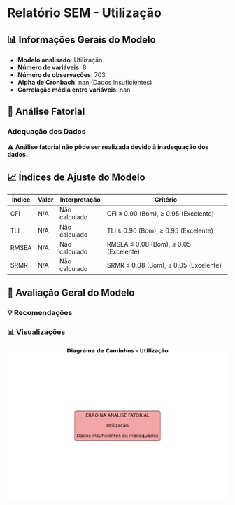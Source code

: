 # Relatório SEM - Utilização

## 📊 Informações Gerais do Modelo

- **Modelo analisado**: Utilização
- **Número de variáveis**: 8
- **Número de observações**: 703
- **Alpha de Cronbach**: nan (Dados insuficientes)
- **Correlação média entre variáveis**: nan

## 🔬 Análise Fatorial

### Adequação dos Dados

⚠️ **Análise fatorial não pôde ser realizada devido à inadequação dos dados.**

## 📈 Índices de Ajuste do Modelo

| Índice | Valor | Interpretação | Critério |
|--------|-------|---------------|----------|
| CFI | N/A | Não calculado | CFI ≥ 0.90 (Bom), ≥ 0.95 (Excelente) |
| TLI | N/A | Não calculado | TLI ≥ 0.90 (Bom), ≥ 0.95 (Excelente) |
| RMSEA | N/A | Não calculado | RMSEA ≤ 0.08 (Bom), ≤ 0.05 (Excelente) |
| SRMR | N/A | Não calculado | SRMR ≤ 0.08 (Bom), ≤ 0.05 (Excelente) |

## 🎯 Avaliação Geral do Modelo

### 💡 Recomendações


### 📊 Visualizações

![Diagrama de Caminhos](diagrama_caminhos.png)

